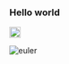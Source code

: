 ### Hello world

 <img src="https://cr-skills-chart-widget.azurewebsites.net/api/api?username=cesarbonadio" width="20px"/>

 ![euler](https://projecteuler.net/profile/cesarbonadio12.png) 

<!--
**cesarbonadio/cesarbonadio** is a ✨ _special_ ✨ repository because its `README.md` (this file) appears on your GitHub profile.

Here are some ideas to get you started:

- 🔭 I’m currently working on ...
- 🌱 I’m currently learning ...
- 👯 I’m looking to collaborate on ...
- 🤔 I’m looking for help with ...
- 💬 Ask me about ...
- 📫 How to reach me: ...
- 😄 Pronouns: ...
- ⚡ Fun fact: ...
-->
